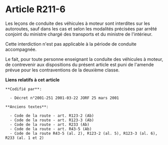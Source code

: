 # Article R211-6

Les leçons de conduite des véhicules à moteur sont interdites sur les autoroutes, sauf dans les cas et selon les modalités
précisées par arrêté conjoint du ministre chargé des transports et du ministre de l'intérieur.

Cette interdiction n'est pas applicable à la période de conduite accompagnée.

Le fait, pour toute personne enseignant la conduite des véhicules à moteur, de contrevenir aux dispositions du présent
article est puni de l'amende prévue pour les contraventions de la deuxième classe.

**Liens relatifs à cet article**

	**Codifié par**:

	  - Décret n°2001-251 2001-03-22 JORF 25 mars 2001

	**Anciens textes**:

	  - Code de la route - art. R123-2 (Ab)
	  - Code de la route - art. R123-3 (Ab)
	  - Code de la route - art. R233 (Ab)
	  - Code de la route - art. R43-5 (Ab)
	  - Code de la route R43-5 (al. 2), R123-2 (al. 5), R123-3 (al. 6), R233 (al. 1 et 2)
